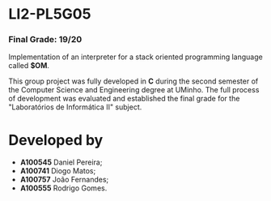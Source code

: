 # LI2-PL5G05

### Final Grade: 19/20

Implementation of an interpreter for a stack oriented programming language called __$OM__.

This group project was fully developed in __C__ during the second semester of the Computer Science and Engineering degree at UMinho. The full process of development was evaluated and established the final grade for the "Laboratórios de Informática II" subject.

# Developed by

 - __A100545__ Daniel Pereira;
 - __A100741__ Diogo Matos;
 - __A100757__ João Fernandes;
 - __A100555__ Rodrigo Gomes.


